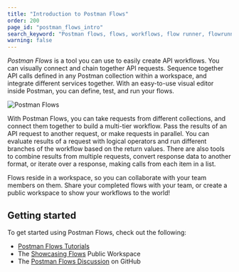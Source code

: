 ```yaml
---
title: "Introduction to Postman Flows"
order: 200
page_id: "postman_flows_intro"
search_keyword: "Postman flows, flows, workflows, flow runner, flowrunner"
warning: false
---
```


_Postman Flows_ is a tool you can use to easily create API workflows. You can visually connect and chain together API requests. Sequence together API calls defined in any Postman collection within a workspace, and integrate different services together. With an easy-to-use visual editor inside Postman, you can define, test, and run your flows.

<img alt="Postman Flows" src="https://assets.postman.com/postman-docs/flows/postman-flows-intro.jpg"/>

With Postman Flows, you can take requests from different collections, and connect them together to build a multi-tier workflow. Pass the results of an API request to another request, or make requests in parallel. You can evaluate results of a request with logical operators and run different branches of the workflow based on the return values. There are also tools to combine results from multiple requests, convert response data to another format, or iterate over a response, making calls from each item in a list.

Flows reside in a workspace, so you can collaborate with your team members on them. Share your completed flows with your team, or create a public workspace to show your workflows to the world!

## Getting started

To get started using Postman Flows, check out the following:

* [Postman Flows Tutorials](/docs/flows/tutorials/tutorials-intro/)
* The [Showcasing Flows](https://postman.postman.co/workspace/Showcasing-Flows~80b5a4ff-f242-45cc-8f4b-8bda2472a9d0/overview) Public Workspace
* The [Postman Flows Discussion](https://go.pstmn.io/flows-feedback) on GitHub
